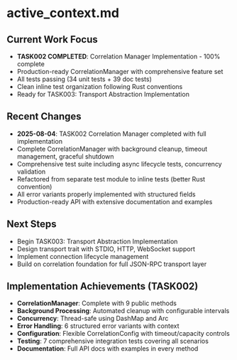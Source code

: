 # active_context.md

## Current Work Focus
- **TASK002 COMPLETED**: Correlation Manager Implementation - 100% complete
- Production-ready CorrelationManager with comprehensive feature set
- All tests passing (34 unit tests + 39 doc tests)
- Clean inline test organization following Rust conventions
- Ready for TASK003: Transport Abstraction Implementation

## Recent Changes
- **2025-08-04**: TASK002 Correlation Manager completed with full implementation
- Complete CorrelationManager with background cleanup, timeout management, graceful shutdown
- Comprehensive test suite including async lifecycle tests, concurrency validation
- Refactored from separate test module to inline tests (better Rust convention)
- All error variants properly implemented with structured fields
- Production-ready API with extensive documentation and examples

## Next Steps
- Begin TASK003: Transport Abstraction Implementation
- Design transport trait with STDIO, HTTP, WebSocket support
- Implement connection lifecycle management
- Build on correlation foundation for full JSON-RPC transport layer

## Implementation Achievements (TASK002)
- **CorrelationManager**: Complete with 9 public methods
- **Background Processing**: Automated cleanup with configurable intervals
- **Concurrency**: Thread-safe using DashMap and Arc
- **Error Handling**: 6 structured error variants with context
- **Configuration**: Flexible CorrelationConfig with timeout/capacity controls
- **Testing**: 7 comprehensive integration tests covering all scenarios
- **Documentation**: Full API docs with examples in every method
